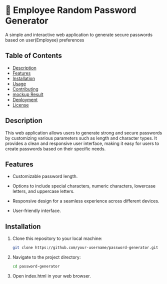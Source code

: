 # 📐  Employee Random Password Generator

A simple and interactive web application to generate secure passwords based on user(Employee) preferences

## Table of Contents

- [Description](#description)
- [Features](#features)
- [Installation](#installation)
- [Usage](#usage)
- [Contributing](#contributing)
- [mockup Result](#mockup-result)
- [Deployment](#deployment)
- [License](#license)

## Description
This web application allows users to generate strong and secure passwords by customizing various parameters such as length and character types. It provides a clean and responsive user interface, making it easy for users to create passwords based on their specific needs.

## Features

* Customizable password length.

* Options to include special characters, numeric characters, lowercase letters, and uppercase letters.

* Responsive design for a seamless experience across different devices.

* User-friendly interface.

## Installation

1. Clone this repository to your local machine:

    ```bash
    git clone https://github.com/your-username/password-generator.git

    ```

2. Navigate to the project directory:

    ```bash
    cd password-generator

    ```

3. Open index.html in your web browser.

